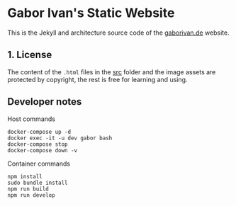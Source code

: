 # Gabor Ivan's Static Website 

This is the Jekyll and architecture source code of the [gaborivan.de](https://gaborivan.de) website. 

## 1. License

The content of the `.html` files in the [src](src) folder and the image assets are protected by copyright, the rest is free for learning and using.

## Developer notes
Host commands
```
docker-compose up -d
docker exec -it -u dev gabor bash
docker-compose stop
docker-compose down -v
```

Container commands
```
npm install
sudo bundle install
npm run build
npm run develop
```